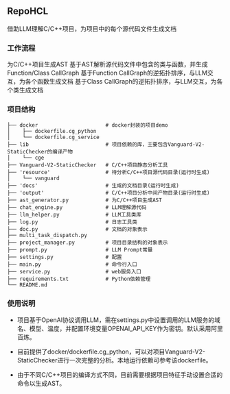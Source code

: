 ## RepoHCL
借助LLM理解C/C++项目，为项目中的每个源代码文件生成文档

### 工作流程
为C/C++项目生成AST
基于AST解析源代码文件中包含的类与函数，并生成Function/Class CallGraph
基于Function CallGraph的逆拓扑排序，与LLM交互，为各个函数生成文档
基于Class CallGraph的逆拓扑排序，与LLM交互，为各个类生成文档
### 项目结构
```
├── docker                      # docker封装的项目demo
│    ├── dockerfile.cg_python  
│    └── dockerfile.cg_service
├── lib                         # 项目依赖的库，主要包含Vanguard-V2-StaticChecker的编译产物
│    └── cge
├── Vanguard-V2-StaticChecker   # C/C++项目静态分析工具
├── 'resource'                  # 待分析C/C++项目源代码目录(运行时生成)
│    └── vanguard
├── 'docs'                      # 生成的文档目录(运行时生成)
├── 'output'                    # C/C++项目分析中间产物目录(运行时生成)
├── ast_generator.py            # 为C/C++项目生成AST
├── chat_engine.py              # LLM理解源代码
├── llm_helper.py               # LLM工具类库
├── log.py                      # 日志工具类
├── doc.py                      # 文档的对象表示
├── multi_task_dispatch.py      
├── project_manager.py          # 项目目录结构的对象表示
├── prompt.py                   # LLM Prompt常量
├── settings.py                 # 配置
├── main.py                     # 命令行入口
├── service.py                  # web服务入口
├── requirements.txt            # Python依赖管理
└── README.md                  
```
### 使用说明
- 项目基于OpenAI协议调用LLM，需在settings.py中设置调用的LLM服务的域名、模型、温度，并配置环境变量OPENAI_API_KEY作为密钥。默认采用阿里百炼。

- 目前提供了docker/dockerfile.cg_python，可以对项目Vanguard-V2-StaticChecker进行一次完整的分析。本地运行依赖可参考该dockerfile。

- 由于不同C/C++项目的编译方式不同，目前需要根据项目特征手动设置合适的命令以生成AST。